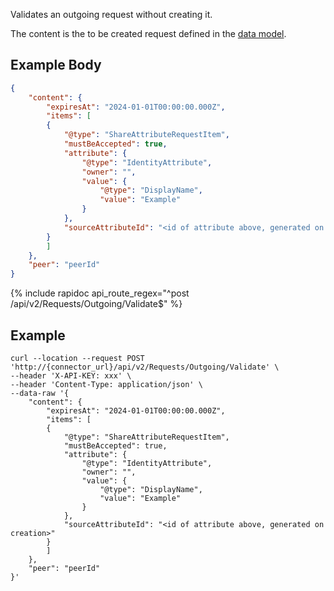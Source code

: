 Validates an outgoing request without creating it.

The content is the to be created request defined in the [data model](/integrate/data-model-overview#request).

## Example Body

```json
{
    "content": {
        "expiresAt": "2024-01-01T00:00:00.000Z",
        "items": [
        {
            "@type": "ShareAttributeRequestItem",
            "mustBeAccepted": true,
            "attribute": {
                "@type": "IdentityAttribute",
                "owner": "",
                "value": {
                    "@type": "DisplayName",
                    "value": "Example"
                }
            },
            "sourceAttributeId": "<id of attribute above, generated on creation>"
        }
        ]
    },
    "peer": "peerId"
}
```

{% include rapidoc api_route_regex="^post /api/v2/Requests/Outgoing/Validate$" %}

## Example

```shell
curl --location --request POST 'http://{connector_url}/api/v2/Requests/Outgoing/Validate' \
--header 'X-API-KEY: xxx' \
--header 'Content-Type: application/json' \
--data-raw '{
    "content": {
        "expiresAt": "2024-01-01T00:00:00.000Z",
        "items": [
        {
            "@type": "ShareAttributeRequestItem",
            "mustBeAccepted": true,
            "attribute": {
                "@type": "IdentityAttribute",
                "owner": "",
                "value": {
                    "@type": "DisplayName",
                    "value": "Example"
                }
            },
            "sourceAttributeId": "<id of attribute above, generated on creation>"
        }
        ]
    },
    "peer": "peerId"
}'
```
